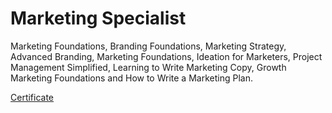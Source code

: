 # Marketing Specialist
Marketing Foundations, Branding Foundations, Marketing Strategy, Advanced Branding, Marketing Foundations, Ideation for Marketers, Project Management Simplified, Learning to Write Marketing Copy, Growth Marketing Foundations and How to Write a Marketing Plan.

[Certificate]()